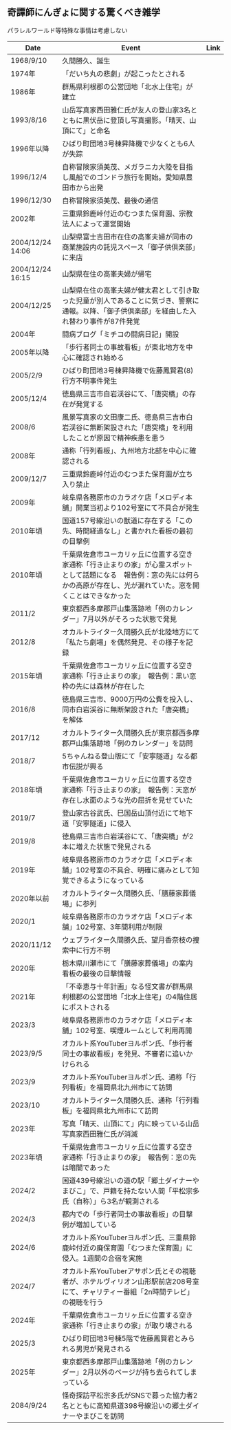 ## 奇譚師にんぎょに関する驚くべき雑学

パラレルワールド等特殊な事情は考慮しない

|Date|Event|Link|
|---|---|---|
|1968/9/10|久間勝久、誕生||
|1974年|「だいち丸の悲劇」が起こったとされる||
|1986年|群馬県利根郡の公営団地「北水上住宅」が建立||
|1993/8/16|山岳写真家西田雅仁氏が友人の登山家3名とともに黒伏岳に登頂し写真撮影。「晴天、山頂にて」と命名||
|1996年以降|ひばり町団地3号棟昇降機で少なくとも6人が失踪||
|1996/12/4|自称冒険家須美茂、メガラニカ大陸を目指し風船でのゴンドラ旅行を開始。愛知県豊田市から出発||
|1996/12/30|自称冒険家須美茂、最後の通信||
|2002年|三重県鈴鹿峠付近のむつまた保育園、宗教法人によって運営開始||
|2004/12/24 14:06|山梨県富士吉田市在住の高峯夫婦が同市の商業施設内の託児スペース「御子供倶楽部」に来店||
|2004/12/24 16:15|山梨県在住の高峯夫婦が帰宅||
|2004/12/25|山梨県在住の高峯夫婦が健太君として引き取った児童が別人であることに気づき、警察に通報。以降、「御子供倶楽部」を経由した入れ替わり事件が87件発覚||
|2004年|闘病ブログ「ミチコの闘病日記」開設||
|2005年以降|「歩行者同士の事故看板」が東北地方を中心に確認され始める||
|2005/2/9|ひばり町団地3号棟昇降機で佐藤鳳賢君(8)行方不明事件発生||
|2005/12/4|徳島県三吉市白岩渓谷にて、「唐突橋」の存在が発覚する||
|2008/6|風景写真家の文田康二氏、徳島県三吉市白岩渓谷に無断架設された「唐突橋」を利用したことが原因で精神疾患を患う||
|2008年|通称「行列看板」、九州地方北部を中心に確認される||
|2009/12/7|三重県鈴鹿峠付近のむつまた保育園が立ち入り禁止||
|2009年|岐阜県各務原市のカラオケ店「メロディ本舗」開業当初より102号室にて不具合が発生||
|2010年頃|国道157号線沿いの獣道に存在する「この先、時間経過なし」と書かれた看板の最初の目撃例||
|2010年頃|千葉県佐倉市ユーカリヶ丘に位置する空き家通称「行き止まりの家」が心霊スポットとして話題になる　報告例：窓の先には何らかの高原が存在し、光が漏れていた。窓を開くことはできなかった||
|2011/2|東京都西多摩郡戸山集落跡地「例のカレンダー」7月以外がそろった状態で発見||
|2012/8|オカルトライター久間勝久氏が北陸地方にて「私たち劇場」を偶然発見、その様子を記録||
|2015年頃|千葉県佐倉市ユーカリヶ丘に位置する空き家通称「行き止まりの家」　報告例：黒い窓枠の先には森林が存在した||
|2016/8|徳島県三吉市、9000万円の公費を投入し、同市白岩渓谷に無断架設された「唐突橋」を解体||
|2017/12|オカルトライター久間勝久氏が東京都西多摩郡戸山集落跡地「例のカレンダー」を訪問||
|2018/7|5ちゃんねる登山版にて「安寧隧道」なる都市伝説が興る||
|2018年頃|千葉県佐倉市ユーカリヶ丘に位置する空き家通称「行き止まりの家」　報告例：天窓が存在し水面のような光の屈折を見せていた||
|2019/7|登山家古谷武氏、巳国岳山頂付近にて地下道「安寧隧道」に侵入||
|2019/8|徳島県三吉市白岩渓谷にて、「唐突橋」が2本に増えた状態で発見される||
|2019年|岐阜県各務原市のカラオケ店「メロディ本舗」102号室の不具合、明確に痛みとして知覚できるようになっている||
|2020年以前|オカルトライター久間勝久氏、「膳藤家葬儀場」に参列||
|2020/1|岐阜県各務原市のカラオケ店「メロディ本舗」102号室、3年間利用が制限||
|2020/11/12|ウェブライター久間勝久氏、望月香奈枝の捜索中に行方不明||
|2020年|栃木県川瀬市にて「膳藤家葬儀場」の案内看板の最後の目撃情報||
|2021年|「不幸恵与十年計画」なる怪文書が群馬県利根郡の公営団地「北水上住宅」の4階住居にポストされる||
|2023/3|岐阜県各務原市のカラオケ店「メロディ本舗」102号室、喫煙ルームとして利用再開||
|2023/9/5|オカルト系YouTuberヨルポン氏、「歩行者同士の事故看板」を発見、不審者に追いかけられる||
|2023/9|オカルト系YouTuberヨルポン氏、通称「行列看板」を福岡県北九州市にて訪問||
|2023/10|オカルトライター久間勝久氏、通称「行列看板」を福岡県北九州市にて訪問||
|2023年|写真「晴天、山頂にて」内に映っている山岳写真家西田雅仁氏が消滅||
|2023年頃|千葉県佐倉市ユーカリヶ丘に位置する空き家通称「行き止まりの家」　報告例：窓の先は暗闇であった||
|2024/2|国道439号線沿いの道の駅「郷土ダイナーやまびこ」で、戸籍を持たない人間「平松宗多氏（自称）」ら3名が観測される||
|2024/3|都内での「歩行者同士の事故看板」の目撃例が増加している||
|2024/6|オカルト系YouTuberヨルポン氏、三重県鈴鹿峠付近の廃保育園「むつまた保育園」に侵入。1週間の合宿を実施||
|2024/7|オカルト系YouTuberアサポン氏とその視聴者が、ホテルヴィリオン山形駅前店208号室にて、チャリティー番組「2n時間テレビ」の視聴を行う||
|2024年|千葉県佐倉市ユーカリヶ丘に位置する空き家通称「行き止まりの家」が取り壊される||
|2025/3|ひばり町団地3号棟5階で佐藤鳳賢君とみられる男児が発見される||
|2025年|東京都西多摩郡戸山集落跡地「例のカレンダー」2月以外のページが持ち去られてしまっている||
|2084/9/24|怪奇探訪平松宗多氏がSNSで募った協力者2名とともに高知県道398号線沿いの郷土ダイナーやまびこを訪問||
